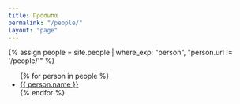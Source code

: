 ```yaml
---
title: Πρόσωπα
permalink: "/people/"
layout: "page"
---
```


{% assign people = site.people | where_exp: "person", "person.url != '/people/'" %}
<ul>
{% for person in people %}
  <li>
    <a href="{{ person.url }}?{{ person.name }}">{{ person.name }}</a>
  </li>
{% endfor %}
</ul>
